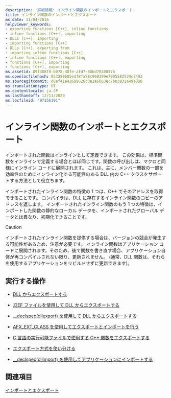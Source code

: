 ```yaml
---
description: '詳細情報: インライン関数のインポートとエクスポート'
title: インライン関数のインポートとエクスポート
ms.date: 11/04/2016
helpviewer_keywords:
- exporting functions [C++], inline functions
- inline functions [C++], importing
- DLLs [C++], importing
- importing functions [C++]
- DLLs [C++], exporting from
- importing inline functions [C++]
- inline functions [C++], exporting
- functions [C++], importing
- functions [C++], exporting
ms.assetid: 89f488f8-b078-40fe-afd7-80bd7840057b
ms.openlocfilehash: 053280685edf8fa88c969399e7905582534c7493
ms.sourcegitcommit: d6af41e42699628c3e2e6063ec7b03931a49a098
ms.translationtype: HT
ms.contentlocale: ja-JP
ms.lasthandoff: 12/11/2020
ms.locfileid: "97156191"
---
```

# <a name="importing-and-exporting-inline-functions"></a>インライン関数のインポートとエクスポート

インポートされた関数はインラインとして定義できます。 この効果は、標準関数をインラインで定義する場合とほぼ同じです。関数の呼び出しは、マクロと同様にインライン コードに展開されます。 これは、主に、メンバー関数の一部を効率性のためにインライン化する可能性のある DLL 内の C++ クラスをサポートする方法として役立ちます。

インポートされたインライン関数の特徴の 1 つは、C++ でそのアドレスを取得できることです。 コンパイラは、DLL に存在するインライン関数のコピーのアドレスを返します。 インポートされたインライン関数のもう 1 つの特徴は、インポートした関数の静的なローカル データを、インポートされたグローバル データとは異なり、初期化できることです。

> [!CAUTION]
> インポートされたインライン関数を提供する場合は、バージョンの競合が発生する可能性があるため、注意が必要です。 インライン関数はアプリケーション コードに展開されます。そのため、後で関数を書き直す場合、アプリケーション自体が再コンパイルされない限り、更新されません。 (通常、DLL 関数は、それらを使用するアプリケーションをリビルドせずに更新できます)。

## <a name="what-do-you-want-to-do"></a>実行する操作

- [DLL からエクスポートする](exporting-from-a-dll.md)

- [.DEF ファイルを使用して DLL からエクスポートする](exporting-from-a-dll-using-def-files.md)

- [__declspec(dllexport) を使用して DLL からエクスポートする](exporting-from-a-dll-using-declspec-dllexport.md)

- [AFX_EXT_CLASS を使用してエクスポートとインポートを行う](exporting-and-importing-using-afx-ext-class.md)

- [C 言語の実行可能ファイルで使用する C++ 関数をエクスポートする](exporting-cpp-functions-for-use-in-c-language-executables.md)

- [エクスポート方式を使い分ける](determining-which-exporting-method-to-use.md)

- [__declspec(dllimport) を使用してアプリケーションにインポートする](importing-into-an-application-using-declspec-dllimport.md)

## <a name="see-also"></a>関連項目

[インポートとエクスポート](importing-and-exporting.md)
